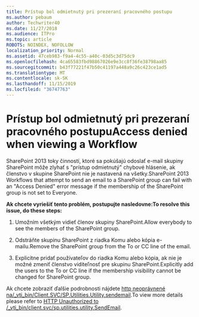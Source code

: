 ```yaml
---
title: Prístup bol odmietnutý pri prezeraní pracovného postupu
ms.author: pebaum
author: Techwriter40
ms.date: 11/27/2018
ms.audience: ITPro
ms.topic: article
ROBOTS: NOINDEX, NOFOLLOW
localization_priority: Normal
ms.assetid: 47ceb983-f9a4-4c55-a40c-03d5c3d75dc9
ms.openlocfilehash: 4ca65583fbd98867026e9e3cc8f36fe38798aa85
ms.sourcegitcommit: b43f77221f47b50c41197a448a9c26c423ce1ad5
ms.translationtype: MT
ms.contentlocale: sk-SK
ms.lasthandoff: 11/15/2019
ms.locfileid: "36747763"
---
```

# <a name="access-denied-when-viewing-a-workflow"></a><span data-ttu-id="c6385-102">Prístup bol odmietnutý pri prezeraní pracovného postupu</span><span class="sxs-lookup"><span data-stu-id="c6385-102">Access denied when viewing a Workflow</span></span>

<span data-ttu-id="c6385-103">SharePoint 2013 toky činností, ktoré sa pokúšajú odoslať e-mail skupiny SharePoint môže zlyhať s "prístup odmietnutý" chybové hlásenie, ak členstvo v skupine SharePoint nie je nastavená na všetky.</span><span class="sxs-lookup"><span data-stu-id="c6385-103">SharePoint 2013 Workflows that attempt to send an email to a SharePoint group can fail with an "Access Denied" error message if the membership of the SharePoint group is not set to Everyone.</span></span>
  
 <span data-ttu-id="c6385-104">**Ak chcete vyriešiť tento problém, postupujte nasledovne:**</span><span class="sxs-lookup"><span data-stu-id="c6385-104">**To resolve this issue, do these steps:**</span></span>
  
 1. <span data-ttu-id="c6385-105">Umožním všetkým vidieť členov skupiny SharePoint.</span><span class="sxs-lookup"><span data-stu-id="c6385-105">Allow everybody to see the members of the SharePoint group.</span></span>
  
 2. <span data-ttu-id="c6385-106">Odstráňte skupinu SharePoint z riadka Komu alebo kópia e-mailu.</span><span class="sxs-lookup"><span data-stu-id="c6385-106">Remove the SharePoint group from the To or CC line of the email.</span></span>
  
 3. <span data-ttu-id="c6385-107">Explicitne pridať používateľov do riadka Komu alebo kópia, ak nie je možné zmeniť členstvo viditeľnosť pre skupinu SharePoint.</span><span class="sxs-lookup"><span data-stu-id="c6385-107">Explicitly add the users to the To or CC line if the membership visibility cannot be changed for SharePoint group.</span></span>
  
<span data-ttu-id="c6385-108">Ak chcete zobraziť ďalšie podrobnosti nájdete [http neoprávnené na/_vti_bin/Client.SVC/SP.Utilities.Utility.sendemail](https://go.microsoft.com/fwlink/?linkid=2044694&amp;clcid=0x409).</span><span class="sxs-lookup"><span data-stu-id="c6385-108">To view more details please refer to [HTTP Unauthorized to /_vti_bin/client.svc/sp.utilities.utility.SendEmail](https://go.microsoft.com/fwlink/?linkid=2044694&amp;clcid=0x409).</span></span>
  